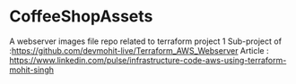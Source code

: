 # CoffeeShopAssets
A webserver images file repo related to terraform project 1
Sub-project of :https://github.com/devmohit-live/Terraform_AWS_Webserver
Article : https://www.linkedin.com/pulse/infrastructure-code-aws-using-terraform-mohit-singh

